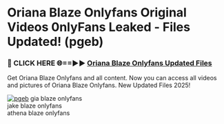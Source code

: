 # Oriana Blaze Onlyfans Original Videos 0nlyFans Leaked - Files Updated! (pgeb)

<h3>🔴 CLICK HERE 🌐==►► <a href="https://tinyurl.com/x26r9saj" rel="nofollow">Oriana Blaze Onlyfans Updated Files</a></h3>

Get Oriana Blaze Onlyfans and all content. Now you can access all videos and pictures of Oriana Blaze Onlyfans. New Updated Files 2025!

[![pgeb](https://i.imgur.com/LkgZPqh.gif)](https://tinyurl.com/x26r9saj)
gia blaze onlyfans<br>
jake blaze onlyfans<br>
athena blaze onlyfans